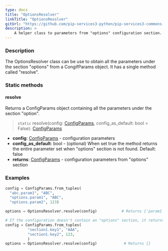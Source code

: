 ```yaml
---
type: docs
title: "OptionsResolver"
linkTitle: "OptionsResolver"
gitUrl: "https://github.com/pip-services3-python/pip-services3-commons-python"
description: > 
    A helper class to parameters from "options" configuration section.
---
```

### Description
The OptionsResolver class can be use to obtain all the parameters under the section "options" from a CongifParams object. It has a single method called "resolve".

### Static methods

#### resolve
Returns a ConfigParams object containing all the parameters under the section "option".

> `static` resolve(config: [ConfigParams](../config_params), config_as_default: bool = False): [ConfigParams](../config_params)

- **config**: [ConfigParams](../config_params) - configuration parameters
- **config_as_default**: bool - (optional) When set true the method returns the entire parameter set when "options" section is not found. Default: false
- **returns**: [ConfigParams](../config_params) - configuration parameters from "options" section

### Examples

```python
config = ConfigParams.from_tuples(
  "abc.param1", "ABC",
  "options.param1", "ABC",
  "options.param2", 123)

options = OptionsResolver.resolve(config)           # Returns {'param1': 'ABC', 'param2': '123'}

# If the configuration doesn't contain an "options" section, it returns an empty ConfigParams object.
config = ConfigParams.from_tuples(
          "section1.key1", "AAA",
          "section1.key2", 123,
          )
options = OptionsResolver.resolve(config)            # Returns {}

```
